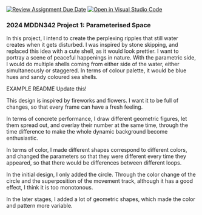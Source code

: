[![Review Assignment Due Date](https://classroom.github.com/assets/deadline-readme-button-24ddc0f5d75046c5622901739e7c5dd533143b0c8e959d652212380cedb1ea36.svg)](https://classroom.github.com/a/DlFCTo_q)
[![Open in Visual Studio Code](https://classroom.github.com/assets/open-in-vscode-718a45dd9cf7e7f842a935f5ebbe5719a5e09af4491e668f4dbf3b35d5cca122.svg)](https://classroom.github.com/online_ide?assignment_repo_id=14089618&assignment_repo_type=AssignmentRepo)
### 2024 MDDN342 Project 1: Parameterised Space

In this project, I intend to create the perplexing ripples that still water creates when it gets disturbed.
I was inspired by stone skipping, and replaced this idea with a cute shell, as it would look prettier. I want to portray a scene of peaceful happenings in nature.
With the parametric side, I would do multiple shells coming from either side of the water, either simultaneously or staggered.
In terms of colour palette, it would be blue hues and sandy coloured sea shells.

EXAMPLE README
Update this!

This design is inspired by fireworks and flowers. I want it to be full of changes, so that every frame can have a fresh feeling.

In terms of concrete performance, I draw different geometric figures, let them spread out, and overlay their number at the same time, through the time difference to make the whole dynamic background become enthusiastic.

In terms of color, I made different shapes correspond to different colors, and changed the parameters so that they were different every time they appeared, so that there would be differences between different loops.

In the initial design, I only added the circle. Through the color change of the circle and the superposition of the movement track, although it has a good effect, I think it is too monotonous.

In the later stages, I added a lot of geometric shapes, which made the color and pattern more variable.
